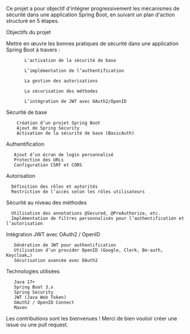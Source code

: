 Ce projet a pour objectif d'intégrer progressivement les mécanismes de sécurité dans une application Spring Boot, en suivant un plan d'action structuré en 5 étapes.

  Objectifs du projet
 
Mettre en œuvre les bonnes pratiques de sécurité dans une application Spring Boot à travers :

           L'activation de la sécurité de base
           
           L’implémentation de l’authentification
           
           La gestion des autorisations
           
           La sécurisation des méthodes
           
           L’intégration de JWT avec OAuth2/OpenID

 Sécurité de base

        Création d’un projet Spring Boot
        Ajout de Spring Security
        Activation de la sécurité de base (BasicAuth)

Authentification

       Ajout d’un écran de login personnalisé
       Protection des URLs
       Configuration CSRF et CORS

Autorisation

      Définition des rôles et autorités
      Restriction de l’accès selon les rôles utilisateurs

Sécurité au niveau des méthodes

      Utilisation des annotations @Secured, @PreAuthorize, etc.
      Implémentation de filtres personnalisés pour l’authentification et l’autorisation

Intégration JWT avec OAuth2 / OpenID

       Génération de JWT pour authentification
       Utilisation d’un provider OpenID (Google, Clerk, Be-auth, Keycloak…)
       Sécurisation avancée avec OAuth2

Technologies utilisées

       Java 17+
       Spring Boot 3.x
       Spring Security
       JWT (Java Web Token)
       OAuth2 / OpenID Connect
       Maven 

Les contributions sont les bienvenues ! Merci de bien vouloir créer une issue ou une pull request.

